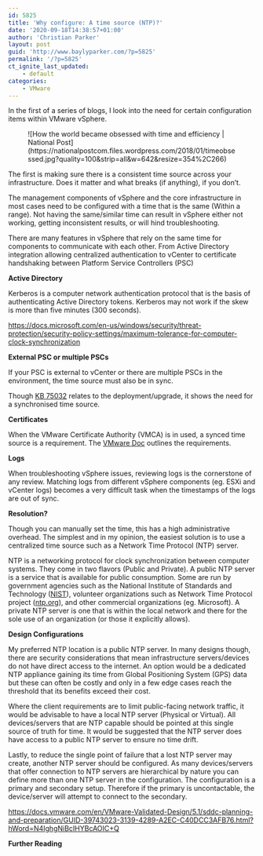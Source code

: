 ```yaml
---
id: 5825
title: 'Why configure: A time source (NTP)?'
date: '2020-09-18T14:38:57+01:00'
author: 'Christian Parker'
layout: post
guid: 'http://www.baylyparker.com/?p=5825'
permalink: '/?p=5825'
ct_ignite_last_updated:
    - default
categories:
    - VMware
---
```


In the first of a series of blogs, I look into the need for certain configuration items within VMware vSphere.

<div class="wp-block-image"><figure class="alignright is-resized">![How the world became obsessed with time and efficiency | National Post](https://nationalpostcom.files.wordpress.com/2018/01/timeobsessed.jpg?quality=100&strip=all&w=642&resize=354%2C266)</figure></div>The first is making sure there is a consistent time source across your infrastructure. Does it matter and what breaks (if anything), if you don’t.

The management components of vSphere and the core infrastructure in most cases need to be configured with a time that is the same (Within a range). Not having the same/similar time can result in vSphere either not working, getting inconsistent results, or will hind troubleshooting.

There are many features in vSphere that rely on the same time for components to communicate with each other. From Active Directory integration allowing centralized authentication to vCenter to certificate handshaking between Platform Service Controllers (PSC)

**Active Directory**

Kerberos is a computer network authentication protocol that is the basis of authenticating Active Directory tokens. Kerberos may not work if the skew is more than five minutes (300 seconds).

<https://docs.microsoft.com/en-us/windows/security/threat-protection/security-policy-settings/maximum-tolerance-for-computer-clock-synchronization>

**External PSC or multiple PSCs**

If your PSC is external to vCenter or there are multiple PSCs in the environment, the time source must also be in sync.

Though [KB 75032](https://kb.vmware.com/s/article/75032) relates to the deployment/upgrade, it shows the need for a synchronised time source.

**Certificates**

When the VMware Certificate Authority (VMCA) is in used, a synced time source is a requirement. The [VMware Doc](https://docs.vmware.com/en/VMware-vSphere/6.7/com.vmware.psc.doc/GUID-DE49FBF5-E24A-462B-91DC-C4284D93F654.html) outlines the requirements.

**Logs**

When troubleshooting vSphere issues, reviewing logs is the cornerstone of any review. Matching logs from different vSphere components (eg. ESXi and vCenter logs) becomes a very difficult task when the timestamps of the logs are out of sync.

**Resolution?**

Though you can manually set the time, this has a high administrative overhead. The simplest and in my opinion, the easiest solution is to use a centralized time source such as a Network Time Protocol (NTP) server.

NTP is a networking protocol for clock synchronization between computer systems. They come in two flavors (Public and Private). A public NTP server is a service that is available for public consumption. Some are run by government agencies such as the National Institute of Standards and Technology ([NIST](https://www.nist.gov/pml/time-and-frequency-division/services/internet-time-service-its)), volunteer organizations such as Network Time Protocol project ([ntp.org](http://www.ntp.org)), and other commercial organizations (eg. Microsoft). A private NTP server is one that is within the local network and there for the sole use of an organization (or those it explicitly allows).

**Design Configurations**

My preferred NTP location is a public NTP server. In many designs though, there are security considerations that mean infrastructure servers/devices do not have direct access to the internet. An option would be a dedicated NTP appliance gaining its time from Global Positioning System (GPS) data but these can often be costly and only in a few edge cases reach the threshold that its benefits exceed their cost.

Where the client requirements are to limit public-facing network traffic, it would be advisable to have a local NTP server (Physical or Virtual). All devices/servers that are NTP capable should be pointed at this single source of truth for time. It would be suggested that the NTP server does have access to a public NTP server to ensure no time drift.

Lastly, to reduce the single point of failure that a lost NTP server may create, another NTP server should be configured. As many devices/servers that offer connection to NTP servers are hierarchical by nature you can define more than one NTP server in the configuration. The configuration is a primary and secondary setup. Therefore if the primary is uncontactable, the device/server will attempt to connect to the secondary.

<https://docs.vmware.com/en/VMware-Validated-Design/5.1/sddc-planning-and-preparation/GUID-39743023-3139-4289-A2EC-C40DCC3AFB76.html?hWord=N4IghgNiBcIHYBcAOIC+Q>

**Further Reading**